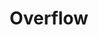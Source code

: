 ---
# Feel free to add content and custom Front Matter to this file.
# To modify the layout, see https://jekyllrb.com/docs/themes/#overriding-theme-defaults

pageID: overflow
category: "Overflow"
title: Overflow
description: Sets an overflow value on an element to hide or show its children.
syntax: 
  - data-h2-overflow="MEDIA(ORIENTATION, OVERFLOW)"
notes:
options:
  - title: MEDIA
    type: media
    content:
  - title: ORIENTATION
    type: custom
    content: "<pre>
      all\n
      x\n
      y
    </pre>"
  - title: OVERFLOW
    type: custom
    content: "<pre>
      visible\n
      hidden\n
      scroll\n
      auto
    </pre>"
examples:
---